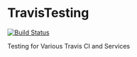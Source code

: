 TravisTesting
=============

[![Build Status](https://travis-ci.org/quasiben/TravisTesting.svg?branch=master)](https://travis-ci.org/quasiben/TravisTesting)

Testing for Various Travis CI and Services
